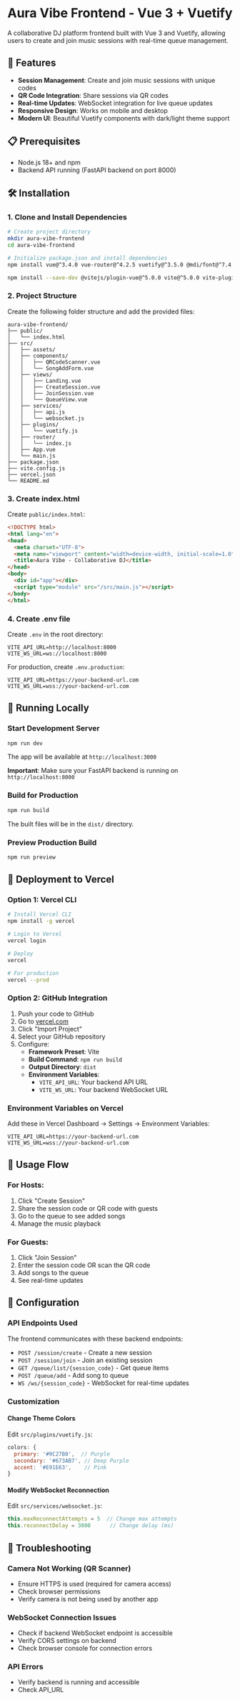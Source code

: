 # Aura Vibe Frontend - Vue 3 + Vuetify

A collaborative DJ platform frontend built with Vue 3 and Vuetify, allowing users to create and join music sessions with real-time queue management.

## 🚀 Features

- **Session Management**: Create and join music sessions with unique codes
- **QR Code Integration**: Share sessions via QR codes
- **Real-time Updates**: WebSocket integration for live queue updates
- **Responsive Design**: Works on mobile and desktop
- **Modern UI**: Beautiful Vuetify components with dark/light theme support

## 📋 Prerequisites

- Node.js 18+ and npm
- Backend API running (FastAPI backend on port 8000)

## 🛠️ Installation

### 1. Clone and Install Dependencies

```bash
# Create project directory
mkdir aura-vibe-frontend
cd aura-vibe-frontend

# Initialize package.json and install dependencies
npm install vue@^3.4.0 vue-router@^4.2.5 vuetify@^3.5.0 @mdi/font@^7.4.0 axios@^1.6.0 jsqr@^1.4.0 uuid@^9.0.1

npm install --save-dev @vitejs/plugin-vue@^5.0.0 vite@^5.0.0 vite-plugin-vuetify@^2.0.0
```

### 2. Project Structure

Create the following folder structure and add the provided files:

```
aura-vibe-frontend/
├── public/
│   └── index.html
├── src/
│   ├── assets/
│   ├── components/
│   │   ├── QRCodeScanner.vue
│   │   └── SongAddForm.vue
│   ├── views/
│   │   ├── Landing.vue
│   │   ├── CreateSession.vue
│   │   ├── JoinSession.vue
│   │   └── QueueView.vue
│   ├── services/
│   │   ├── api.js
│   │   └── websocket.js
│   ├── plugins/
│   │   └── vuetify.js
│   ├── router/
│   │   └── index.js
│   ├── App.vue
│   └── main.js
├── package.json
├── vite.config.js
├── vercel.json
└── README.md
```

### 3. Create index.html

Create `public/index.html`:

```html
<!DOCTYPE html>
<html lang="en">
<head>
  <meta charset="UTF-8">
  <meta name="viewport" content="width=device-width, initial-scale=1.0">
  <title>Aura Vibe - Collaborative DJ</title>
</head>
<body>
  <div id="app"></div>
  <script type="module" src="/src/main.js"></script>
</body>
</html>
```

### 4. Create .env file

Create `.env` in the root directory:

```env
VITE_API_URL=http://localhost:8000
VITE_WS_URL=ws://localhost:8000
```

For production, create `.env.production`:

```env
VITE_API_URL=https://your-backend-url.com
VITE_WS_URL=wss://your-backend-url.com
```

## 🏃 Running Locally

### Start Development Server

```bash
npm run dev
```

The app will be available at `http://localhost:3000`

**Important**: Make sure your FastAPI backend is running on `http://localhost:8000`

### Build for Production

```bash
npm run build
```

The built files will be in the `dist/` directory.

### Preview Production Build

```bash
npm run preview
```

## 🚢 Deployment to Vercel

### Option 1: Vercel CLI

```bash
# Install Vercel CLI
npm install -g vercel

# Login to Vercel
vercel login

# Deploy
vercel

# For production
vercel --prod
```

### Option 2: GitHub Integration

1. Push your code to GitHub
2. Go to [vercel.com](https://vercel.com)
3. Click "Import Project"
4. Select your GitHub repository
5. Configure:
   - **Framework Preset**: Vite
   - **Build Command**: `npm run build`
   - **Output Directory**: `dist`
   - **Environment Variables**:
     - `VITE_API_URL`: Your backend API URL
     - `VITE_WS_URL`: Your backend WebSocket URL

### Environment Variables on Vercel

Add these in Vercel Dashboard → Settings → Environment Variables:

```
VITE_API_URL=https://your-backend-url.com
VITE_WS_URL=wss://your-backend-url.com
```

## 📱 Usage Flow

### For Hosts:

1. Click "Create Session"
2. Share the session code or QR code with guests
3. Go to the queue to see added songs
4. Manage the music playback

### For Guests:

1. Click "Join Session"
2. Enter the session code OR scan the QR code
3. Add songs to the queue
4. See real-time updates

## 🔧 Configuration

### API Endpoints Used

The frontend communicates with these backend endpoints:

- `POST /session/create` - Create a new session
- `POST /session/join` - Join an existing session
- `GET /queue/list/{session_code}` - Get queue items
- `POST /queue/add` - Add song to queue
- `WS /ws/{session_code}` - WebSocket for real-time updates

### Customization

#### Change Theme Colors

Edit `src/plugins/vuetify.js`:

```javascript
colors: {
  primary: '#9C27B0',  // Purple
  secondary: '#673AB7', // Deep Purple
  accent: '#E91E63',    // Pink
}
```

#### Modify WebSocket Reconnection

Edit `src/services/websocket.js`:

```javascript
this.maxReconnectAttempts = 5  // Change max attempts
this.reconnectDelay = 3000      // Change delay (ms)
```

## 🐛 Troubleshooting

### Camera Not Working (QR Scanner)

- Ensure HTTPS is used (required for camera access)
- Check browser permissions
- Verify camera is not being used by another app

### WebSocket Connection Issues

- Check if backend WebSocket endpoint is accessible
- Verify CORS settings on backend
- Check browser console for connection errors

### API Errors

- Verify backend is running and accessible
- Check API_URL